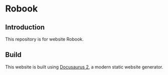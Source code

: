 # Robook

## Introduction

This repository is for website Robook.

## Build

This website is built using [Docusaurus 2](https://docusaurus.io/), a modern static website generator.


